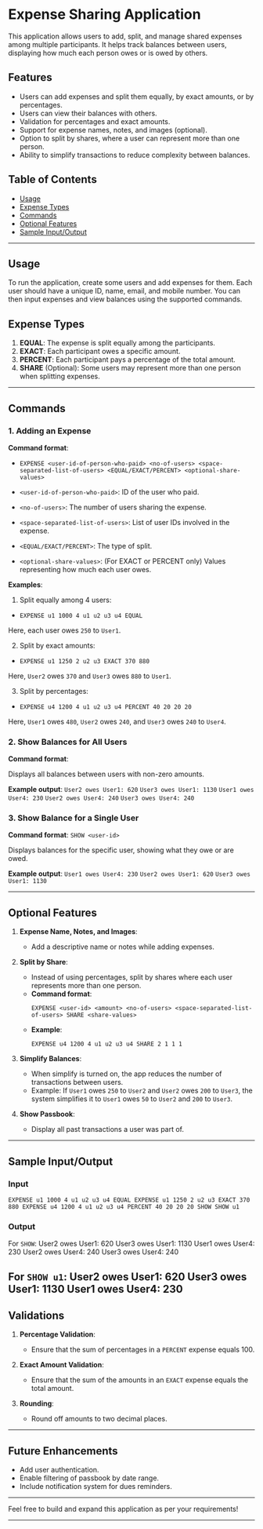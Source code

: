# Expense Sharing Application

This application allows users to add, split, and manage shared expenses among multiple participants. It helps track balances between users, displaying how much each person owes or is owed by others.

## Features

- Users can add expenses and split them equally, by exact amounts, or by percentages.
- Users can view their balances with others.
- Validation for percentages and exact amounts.
- Support for expense names, notes, and images (optional).
- Option to split by shares, where a user can represent more than one person.
- Ability to simplify transactions to reduce complexity between balances.

## Table of Contents

- [Usage](#usage)
- [Expense Types](#expense-types)
- [Commands](#commands)
- [Optional Features](#optional-features)
- [Sample Input/Output](#sample-inputoutput)

---

## Usage

To run the application, create some users and add expenses for them. Each user should have a unique ID, name, email, and mobile number. You can then input expenses and view balances using the supported commands.

## Expense Types

1. **EQUAL**: The expense is split equally among the participants.
2. **EXACT**: Each participant owes a specific amount.
3. **PERCENT**: Each participant pays a percentage of the total amount.
4. **SHARE** (Optional): Some users may represent more than one person when splitting expenses.

---

## Commands

### 1. Adding an Expense

**Command format**:
- `EXPENSE <user-id-of-person-who-paid> <no-of-users> <space-separated-list-of-users> <EQUAL/EXACT/PERCENT> <optional-share-values>`

- `<user-id-of-person-who-paid>`: ID of the user who paid.
- `<no-of-users>`: The number of users sharing the expense.
- `<space-separated-list-of-users>`: List of user IDs involved in the expense.
- `<EQUAL/EXACT/PERCENT>`: The type of split.
- `<optional-share-values>`: (For EXACT or PERCENT only) Values representing how much each user owes.

**Examples**:
1. Split equally among 4 users:

- `EXPENSE u1 1000 4 u1 u2 u3 u4 EQUAL`

Here, each user owes `250` to `User1`.

2. Split by exact amounts:

- `EXPENSE u1 1250 2 u2 u3 EXACT 370 880`

Here, `User2` owes `370` and `User3` owes `880` to `User1`.

3. Split by percentages:

- `EXPENSE u4 1200 4 u1 u2 u3 u4 PERCENT 40 20 20 20`

Here, `User1` owes `480`, `User2` owes `240`, and `User3` owes `240` to `User4`.

### 2. Show Balances for All Users

**Command format**:

Displays all balances between users with non-zero amounts.

**Example output**:
`User2 owes User1: 620` 
`User3 owes User1: 1130`
`User1 owes User4: 230` 
`User2 owes User4: 240` 
`User3 owes User4: 240`

### 3. Show Balance for a Single User

**Command format**:
`SHOW <user-id>`


Displays balances for the specific user, showing what they owe or are owed.

**Example output**:
`User1 owes User4: 230`
`User2 owes User1: 620`
`User3 owes User1: 1130`

---

## Optional Features

1. **Expense Name, Notes, and Images**:
   - Add a descriptive name or notes while adding expenses.
   
2. **Split by Share**:
   - Instead of using percentages, split by shares where each user represents more than one person.
   - **Command format**:
     ```
     EXPENSE <user-id> <amount> <no-of-users> <space-separated-list-of-users> SHARE <share-values>
     ```
   - **Example**:
     ```
     EXPENSE u4 1200 4 u1 u2 u3 u4 SHARE 2 1 1 1
     ```

3. **Simplify Balances**:
   - When simplify is turned on, the app reduces the number of transactions between users.
   - Example: If `User1` owes `250` to `User2` and `User2` owes `200` to `User3`, the system simplifies it to `User1` owes `50` to `User2` and `200` to `User3`.

4. **Show Passbook**:
   - Display all past transactions a user was part of.

---

## Sample Input/Output

### Input
`EXPENSE u1 1000 4 u1 u2 u3 u4 EQUAL EXPENSE u1 1250 2 u2 u3 EXACT 370 880 EXPENSE u4 1200 4 u1 u2 u3 u4 PERCENT 40 20 20 20 SHOW SHOW u1`

### Output
For `SHOW`:
User2 owes User1: 620 
User3 owes User1: 1130 
User1 owes User4: 230 
User2 owes User4: 240 
User3 owes User4: 240

For `SHOW u1`:
User2 owes User1: 620 
User3 owes User1: 1130 
User1 owes User4: 230
---

## Validations

1. **Percentage Validation**:
   - Ensure that the sum of percentages in a `PERCENT` expense equals 100.
   
2. **Exact Amount Validation**:
   - Ensure that the sum of the amounts in an `EXACT` expense equals the total amount.

3. **Rounding**:
   - Round off amounts to two decimal places.

---

## Future Enhancements

- Add user authentication.
- Enable filtering of passbook by date range.
- Include notification system for dues reminders.

---

Feel free to build and expand this application as per your requirements!

--- 